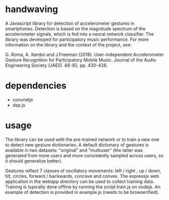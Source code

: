 # handwaving

A Javascript library for detection of accelerometer gestures in smartphones.
Detection is based on the magnitude spectrum of the accelerometer signals, which is fed into a neural network classifier.
The library was developed for participatory music performance. For more information on the library and the context of the project, see:

G. Roma, A. Xambó and J.Freeman (2018). User-independent Accelerometer Gesture Recognition for Participatory Mobile Music.
Journal of the Audio Engineering Society (JAES) .66 (6), pp. 430-438.

# dependencies
- convnetjs
- dsp.js

# usage
The library can be used with the pre-trained network or to train a new one to detect new gesture dictionaries.
A default dictionary of gestures is available in two datasets: "original" and "multiuser" (the latter was generated from more users and more consistently sampled across users, so it should generalize better).

Gestures reflect 7 classes of oscillatory movements: left / right , up / down, tilt, circles, forward / backwards, concave and convex.
The expressjs web application in the webapp directory can be used to collect training data.
Training is typically done offline by running the script train.js on nodejs.
An example of detection is provided in example.js (needs to be browserified).
